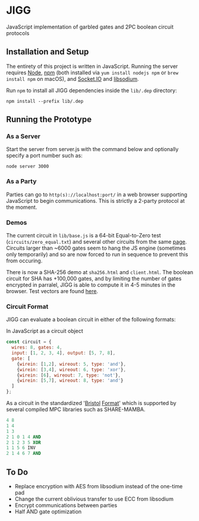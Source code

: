# JIGG
 JavaScript implementation of garbled gates and 2PC boolean circuit  protocols

 ## Installation and Setup

 The entirety of this project is written in JavaScript.  Running the server requires [Node](https://nodejs.org/en/), [npm](https://www.npmjs.com/) (both installed via `yum install nodejs npm` or `brew install npm` on macOS), and [Socket.IO](https://socket.io/) and [libsodium](https://www.npmjs.com/package/libsodium).

 Run `npm` to install all JIGG dependencies inside the `lib/.dep` directory:
 ```shell
 npm install --prefix lib/.dep
 ```

 ## Running the Prototype

 ### As a Server
 Start the server from server.js with the command below and optionally specify a port number such as:
 ```shell
 node server 3000
 ```

 ### As a Party
 Parties can go to `http(s)://localhost:port/` in a web browser supporting JavaScript to begin communications.  This is strictly a 2-party protocol at the moment.

 ### Demos
 The current circuit in `lib/base.js` is a 64-bit Equal-to-Zero test (`circuits/zero_equal.txt`) and several other circuits from the same [page](https://homes.esat.kuleuven.be/~nsmart/MPC/).  Circuits larger than ~6000 gates seem to hang the JS engine (sometimes only temporarily) and so are now forced to run in sequence to prevent this from occuring.
 
 There is now a SHA-256 demo at `sha256.html` and `client.html`.
 The boolean circuit for SHA has +100,000 gates, and by limiting the number of gates encrypted in parralel, JIGG is able to compute it in 4-5 minutes in the browser.  Test vectors are found [here](https://homes.esat.kuleuven.be/~nsmart/MPC/sha-256-test.txt).

 ### Circuit Format
 JIGG can evaluate a boolean circuit in either of the following formats:

In JavaScript as a circuit object
```javascript
const circuit = {
  wires: 8, gates: 4,
  input: [1, 2, 3, 4], output: [5, 7, 8],
  gate: [
    {wirein: [1,2], wireout: 5, type: 'and'},
    {wirein: [3,4], wireout: 6, type: 'xor'},
    {wirein: [6], wireout: 7, type: 'not'},
    {wirein: [5,7], wireout: 8, type: 'and'}
  ]
};
```

As a circuit in the standardized '[Bristol](https://homes.esat.kuleuven.be/~nsmart/MPC/) [Format](https://homes.esat.kuleuven.be/~nsmart/MPC/old-circuits.html)' which is supported by several compiled MPC libraries such as SHARE-MAMBA.
```ada
4 8
1 4
1 3
2 1 0 1 4 AND
2 1 2 3 5 XOR
1 1 5 6 INV
2 1 4 6 7 AND
```

## To Do
 - Replace encryption with AES from libsodium instead of the one-time pad
 - Change the current oblivious transfer to use ECC from libsodium
 - Encrypt communications between parties
 - Half AND gate optimization
